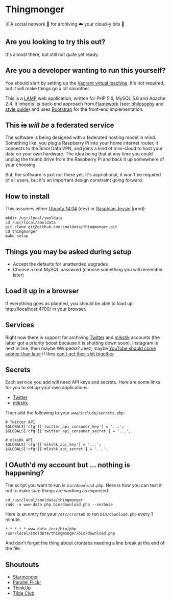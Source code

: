 # Thingmonger

:v: A social network :floppy_disk: for archiving :cloud: your cloud-y bits :dog:

## Are you looking to try this out?

It's almost there, but still not quite yet ready.

## Are you a developer wanting to run this yourself?

You should start by setting up the [Vagrant virtual machine](https://github.com/smoldata/vagrant-thingmonger). It's not required, but it will make things go a lot smoother.

This is a [LAMP](https://en.wikipedia.org/wiki/LAMP_(software_bundle)) web application, written for PHP 5.6, MySQL 5.6 and Apache 2.4. It inherits its back-end approach from [Flamework](https://github.com/exflickr/flamework) (see: [philosophy](https://github.com/exflickr/flamework/blob/master/docs/philosophy.md) and [style guide](https://github.com/exflickr/flamework/blob/master/docs/style_guide.md)) and uses [Bootstrap](http://getbootstrap.com/) for the front-end implementation.

## This <del>is</del> *will be* a federated service

The software is being designed with a federated hosting model in mind. Something like: you plug a Raspberry Pi into your home internet router, it connects to the Smol Data VPN, and joins a kind of mini-cloud to host your data on your own hardware. The idea being that at any time you could unplug the thumb drive from the Raspberry Pi and back it up somewhere of your choosing.

But, the software is just not there yet. It's aspriational, it won't be required of all users, but it's an important design constraint going forward.

## How to install

This assumes either [Ubuntu 14.04](https://wiki.ubuntu.com/TrustyTahr/ReleaseNotes) (dev) or [Raspbian Jessie](https://www.raspberrypi.org/downloads/raspbian/) (prod):

```
mkdir /usr/local/smoldata
cd /usr/local/smoldata
git clone git@github.com:smoldata/thingmonger.git
cd thingmonger
make setup
```

## Things you may be asked during setup

* Accept the defaults for unattended upgrades
* Choose a root MySQL password (choose something you will remember later)

## Load it up in a browser

If everything goes as planned, you should be able to load up http://localhost:4700/ in your browser.

## Services

Right now there is support for archiving [Twitter](https://twitter.com/) and [mlkshk](https://mlkshk.com/) accounts (the latter got a priority boost because it is shutting down soon). Instagram is next in line, then maybe Wikipedia? Jeez, maybe [YouTube should come sooner than later](https://twitter.com/coolerpatrol/status/843614265693147138) if they [can't get their shit together](https://www.theguardian.com/media/2017/mar/16/guardian-pulls-ads-google-placed-extremist-material).

## Secrets

Each service you add will need API keys and secrets. Here are some links for you to set up your own applications:

* [Twitter](https://apps.twitter.com/)
* [mlkshk](http://mlkshk.com/developers)

Then add the following to your `www/include/secrets.php`:

```
# Twitter API
$GLOBALS['cfg']['twitter_api_consumer_key'] = '...';
$GLOBALS['cfg']['twitter_api_consumer_secret'] = '...';

# mlkshk API
$GLOBALS['cfg']['mlkshk_api_key'] = '...';
$GLOBALS['cfg']['mlkshk_api_secret'] = '...';
```

## I OAuth'd my account but ... nothing is happening?

The script you want to run is `bin/download.php`. Here is how you can test it out to make sure things are working as expected.

```
cd /usr/local/smoldata/thingmonger
sudo -u www-data php bin/download.php --verbose
```

Here is an entry for your `/etc/crontab` to run `bin/download.php` every 1 minute.

```
* * * * * www-data /usr/bin/php /usr/local/smoldata/thingmonger/bin/download.php
```

And don't forget the thing about crontabs needing a line break at the end of the file.

## Shoutouts

* [Starmonger](https://github.com/dphiffer/starmonger/)
* [Parallel Flickr](http://straup.github.io/parallel-flickr/)
* [ThinkUp](https://github.com/ThinkUpLLC/ThinkUp)
* [Tilde Club](http://tilde.club/)

